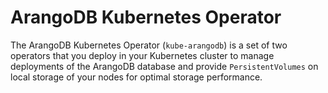 <!-- don't edit here, its from https://@github.com/arangodb/kube-arangodb.git / docs/Manual/ -->
# ArangoDB Kubernetes Operator

The ArangoDB Kubernetes Operator (`kube-arangodb`) is a set of two operators
that you deploy in your Kubernetes cluster to manage deployments of the
ArangoDB database and provide `PersistentVolumes` on local storage of your
nodes for optimal storage performance.
